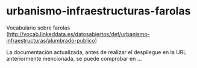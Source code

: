 # urbanismo-infraestructuras-farolas
Vocabulario sobre farolas (http://vocab.linkeddata.es/datosabiertos/def/urbanismo-infraestructuras/alumbrado-publico)

La documentación actualizada, antes de realizar el despliegue en la URL anteriormente mencionada, se puede comprobar en ...
